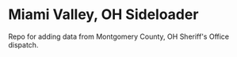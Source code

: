 # Miami Valley, OH Sideloader
Repo for adding data from Montgomery County, OH Sheriff's Office dispatch.
